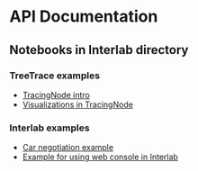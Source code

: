 # API Documentation

## Notebooks in Interlab directory

### TreeTrace examples

* [TracingNode intro](https://github.com/acsresearch/interlab/blob/main/notebooks/treetrace_intro.ipynb)
* [Visualizations in TracingNode](https://github.com/acsresearch/interlab/blob/main/notebooks/treetrace_visualization.ipynb)


### Interlab examples

* [Car negotiation example](https://github.com/acsresearch/interlab/blob/main/notebooks/car_negotiation.ipynb)
* [Example for using web console in Interlab](https://github.com/acsresearch/interlab/blob/main/notebooks/console.ipynb)